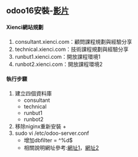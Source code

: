 ## odoo16安裝-[影片](https://www.youtube.com/watch?v=Uskr6rm0P9Y&t=2s)
#### Xienci網站規劃
1. consultant.xienci.com：顧問課程規劃與經驗分享
2. technical.xienci.com：技術課程規劃與經驗分享
3. runbut1.xienci.com：開放課程環境1
4. runbot2.xienci.com：開放課程環境2

#### 執行步驟
1. 建立四個資料庫
   + consultant
   + technical
   + runbut1
   + runbot2
2. 移除niginx重新安裝
   + 
3. sudo vi /etc/odoo-server.conf
   + 增加dbfilter = ^%d$
   + 相關說明網址參考:[網址1](https://richsoda.com/blog/odoo-1/post/hostname-14)，[網址2](https://trobz.com/blog/odoo-4/post/all-you-need-to-know-about-db-filtering-in-odoo-16)



